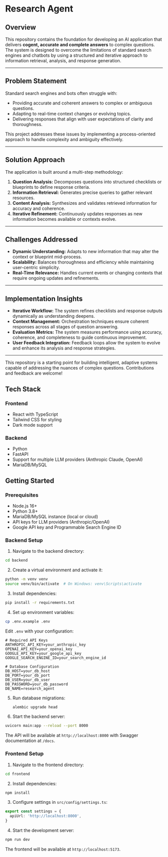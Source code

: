 # Research Agent

## **Overview**
This repository contains the foundation for developing an AI application that delivers **cogent, accurate and complete answers** to complex questions. The system is designed to overcome the limitations of standard search engines and chatbots by using a structured and iterative approach to information retrieval, analysis, and response generation.

---

## **Problem Statement**
Standard search engines and bots often struggle with:
- Providing accurate and coherent answers to complex or ambiguous questions.
- Adapting to real-time context changes or evolving topics.
- Delivering responses that align with user expectations of clarity and thoroughness.

This project addresses these issues by implementing a process-oriented approach to handle complexity and ambiguity effectively.

---

## **Solution Approach**
The application is built around a multi-step methodology:
1. **Question Analysis:** Decomposes questions into structured checklists or blueprints to define response criteria.
2. **Information Retrieval:** Generates precise queries to gather relevant resources.
3. **Content Analysis:** Synthesizes and validates retrieved information for accuracy and coherence.
4. **Iterative Refinement:** Continuously updates responses as new information becomes available or contexts evolve.

---

## **Challenges Addressed**
- **Dynamic Understanding:** Adapts to new information that may alter the context or blueprint mid-process.
- **Scalability:** Balances thoroughness and efficiency while maintaining user-centric simplicity.
- **Real-Time Relevance:** Handles current events or changing contexts that require ongoing updates and refinements.

---

## **Implementation Insights**
- **Iterative Workflow:** The system refines checklists and response outputs dynamically as understanding deepens.
- **Context Management:** Orchestration techniques ensure coherent responses across all stages of question answering.
- **Evaluation Metrics:** The system measures performance using accuracy, coherence, and completeness to guide continuous improvement.
- **User Feedback Integration:** Feedback loops allow the system to evolve and enhance its analysis and response strategies.

---

This repository is a starting point for building intelligent, adaptive systems capable of addressing the nuances of complex questions. Contributions and feedback are welcome!

## Tech Stack

### Frontend

- React with TypeScript
- Tailwind CSS for styling
- Dark mode support

### Backend

- Python
- FastAPI
- Support for multiple LLM providers (Anthropic Claude, OpenAI)
- MariaDB/MySQL

## Getting Started

### Prerequisites

- Node.js 16+
- Python 3.8+
- MariaDB/MySQL instance (local or cloud)
- API keys for LLM providers (Anthropic/OpenAI)
- Google API key and Programmable Search Engine ID

### Backend Setup

1. Navigate to the backend directory:

```bash
cd backend
```

2. Create a virtual environment and activate it:

```bash
python -m venv venv
source venv/bin/activate  # On Windows: venv\Scripts\activate
```

3. Install dependencies:

```bash
pip install -r requirements.txt
```

4. Set up environment variables:

```bash
cp .env.example .env
```

Edit `.env` with your configuration:

```env
# Required API Keys
ANTHROPIC_API_KEY=your_anthropic_key
OPENAI_API_KEY=your_openai_key
GOOGLE_API_KEY=your_google_api_key
GOOGLE_SEARCH_ENGINE_ID=your_search_engine_id

# Database Configuration
DB_HOST=your_db_host
DB_PORT=your_db_port
DB_USER=your_db_user
DB_PASSWORD=your_db_password
DB_NAME=research_agent
```

5. Run database migrations:

   ```bash
   alembic upgrade head
   ```

6. Start the backend server:

```bash
uvicorn main:app --reload --port 8000
```

The API will be available at `http://localhost:8000` with Swagger documentation at `/docs`.

### Frontend Setup

1. Navigate to the frontend directory:

```bash
cd frontend
```

2. Install dependencies:

```bash
npm install
```

3. Configure settings in `src/config/settings.ts`:

```typescript:frontend/src/config/settings.ts
export const settings = {
  apiUrl: 'http://localhost:8000',
}
```

4. Start the development server:

```bash
npm run dev
```

The frontend will be available at `http://localhost:5173`.
